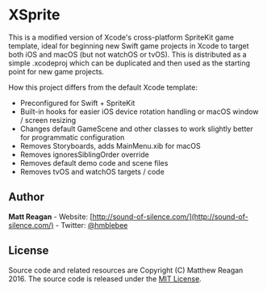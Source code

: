 # XSprite

This is a modified version of Xcode's cross-platform SpriteKit game template, ideal for beginning new Swift game projects in Xcode to target both iOS and macOS (but not watchOS or tvOS). This is distributed as a simple .xcodeproj which can be duplicated and then used as the starting point for new game projects.

How this project differs from the default Xcode template:

- Preconfigured for Swift + SpriteKit
- Built-in hooks for easier iOS device rotation handling or macOS window / screen resizing
- Changes default GameScene and other classes to work slightly better for programmatic configuration
- Removes Storyboards, adds MainMenu.xib for macOS
- Removes ignoresSiblingOrder override
- Removes default demo code and scene files
- Removes tvOS and watchOS targets / code

## Author

**Matt Reagan** - Website: [http://sound-of-silence.com/](http://sound-of-silence.com/) - Twitter: [@hmblebee](https://twitter.com/hmblebee)

## License

Source code and related resources are Copyright (C) Matthew Reagan 2016. The source code is released under the [MIT License](https://opensource.org/licenses/MIT).
